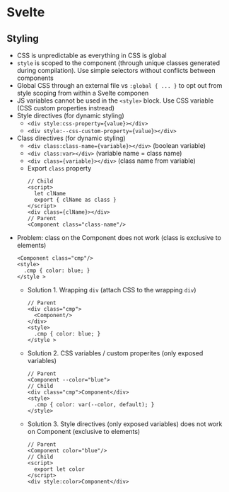 # Svelte

## Styling

- CSS is unpredictable as everything in CSS is global
- `style` is scoped to the component (through unique classes generated during
  compilation). Use simple selectors without conflicts between components
- Global CSS through an external file vs `:global { ... }` to opt out from style
  scoping from within a Svelte componen
- JS variables cannot be used in the `<style>` block. Use CSS variable (CSS
  custom properties instread)
- Style directives (for dynamic styling)
    - `<div style:css-property={value}></div>`
    - `<div style:--css-custom-property={value}></div>`
- Class directives (for dynamic styling)
    - `<div class:class-name={variable}></div>` (boolean variable)
    - `<div class:var></div>` (variable name = class name)
    - `<div class={variable}></div>` (class name from variable)
    - Export `class` property
        ```svelte
        // Child
        <script>
          let clName
          export { clName as class }
        </script>
        <div class={clName}></div>
        // Parent
        <Component class="class-name"/>
        ```
- Problem: class on the Component does not work (class is exclusive to elements)
    ```svelte
    <Component class="cmp"/>
    <style>
      .cmp { color: blue; }
    </style >
    ```
    - Solution 1. Wrapping `div` (attach CSS to the wrapping `div`)
        ```svelte
        // Parent
        <div class="cmp">
          <Component/>
        </div>
        <style>
          .cmp { color: blue; }
        </style >
        ```
    - Solution 2. CSS variables / custom properites (only exposed variables)
        ```svelte
        // Parent
        <Component --color="blue">
        // Child
        <div class="cmp">Component</div>
        <style>
          .cmp { color: var(--color, default); }
        </style>
        ```
    - Solution 3. Style directives (only exposed variables) does not work on
      Component (exclusive to elements)
        ```svelte
        // Parent
        <Component color="blue"/>
        // Child
        <script>
          export let color
        </script>
        <div style:color>Component</div>
        ```
